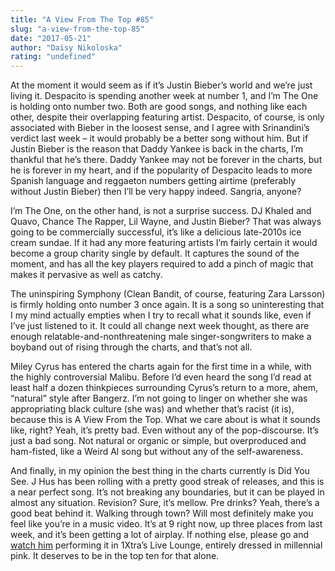 ```yaml
---
title: "A View From The Top #85"
slug: "a-view-from-the-top-85"
date: "2017-05-21"
author: "Daisy Nikoloska"
rating: "undefined"
---
```


At the moment it would seem as if it’s Justin Bieber’s world and we’re just living it. Despacito is spending another week at number 1, and I’m The One is holding onto number two. Both are good songs, and nothing like each other, despite their overlapping featuring artist. Despacito, of course, is only associated with Bieber in the loosest sense, and I agree with Srinandini’s verdict last week – it would probably be a better song without him. But if Justin Bieber is the reason that Daddy Yankee is back in the charts, I’m thankful that he’s there. Daddy Yankee may not be forever in the charts, but he is forever in my heart, and if the popularity of Despacito leads to more Spanish language and reggaeton numbers getting airtime (preferably without Justin Bieber) then I’ll be very happy indeed. Sangria, anyone?

I’m The One, on the other hand, is not a surprise success. DJ Khaled and Quavo, Chance The Rapper, Lil Wayne, and Justin Bieber? That was always going to be commercially successful, it’s like a delicious late-2010s ice cream sundae. If it had any more featuring artists I’m fairly certain it would become a group charity single by default. It captures the sound of the moment, and has all the key players required to add a pinch of magic that makes it pervasive as well as catchy.

The uninspiring Symphony (Clean Bandit, of course, featuring Zara Larsson) is firmly holding onto number 3 once again. It is a song so uninteresting that I my mind actually empties when I try to recall what it sounds like, even if I’ve just listened to it. It could all change next week thought, as there are enough relatable-and-nonthreatening male singer-songwriters to make a boyband out of rising through the charts, and that’s not all.

Miley Cyrus has entered the charts again for the first time in a while, with the highly controversial Malibu. Before I’d even heard the song I’d read at least half a dozen thinkpieces surrounding Cyrus’s return to a more, ahem, “natural” style after Bangerz. I’m not going to linger on whether she was appropriating black culture (she was) and whether that’s racist (it is), because this is A View From the Top. What we care about is what it sounds like, right? Yeah, it’s pretty bad. Even without any of the pop-discourse. It’s just a bad song. Not natural or organic or simple, but overproduced and ham-fisted, like a Weird Al song but without any of the self-awareness.

And finally, in my opinion the best thing in the charts currently is Did You See. J Hus has been rolling with a pretty good streak of releases, and this is a near perfect song. It’s not breaking any boundaries, but it can be played in almost any situation. Revision? Sure, it’s mellow. Pre drinks? Yeah, there’s a good beat behind it. Walking through town? Will most definitely make you feel like you’re in a music video. It’s at 9 right now, up three places from last week, and it’s been getting a lot of airplay. If nothing else, please go and [watch him](https://www.youtube.com/watch?v=NU0YKQ0kRag&t=101s) performing it in 1Xtra’s Live Lounge, entirely dressed in millennial pink. It deserves to be in the top ten for that alone.

